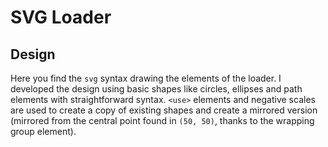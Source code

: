 # SVG Loader

## Design

Here you find the `svg` syntax drawing the elements of the loader. I developed the design using basic shapes like circles, ellipses and path elements with straightforward syntax. `<use>` elements and negative scales are used to create a copy of existing shapes and create a mirrored version (mirrored from the central point found in `(50, 50)`, thanks to the wrapping group element).